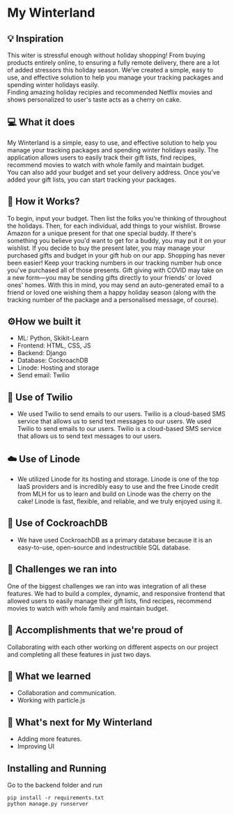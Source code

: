 # My Winterland

## 💡 Inspiration

This witer is stressful enough without holiday shopping! From buying products entirely online, to ensuring a fully remote delivery, there are a lot of added stressors this holiday season. We’ve created a simple, easy to use, and effective solution to help you manage your tracking packages and spending winter holidays easily. <br>
Finding amazing holiday recipies and recommended Netflix movies and shows personalized to user's taste acts as a cherry on cake.

## 💻 What it does

My Winterland is a simple, easy to use, and effective solution to help you manage your tracking packages and spending winter holidays easily.
The application allows users to easily track their gift lists, find recipes, recommend movies to watch with whole family and maintain budget. <br>
You can also add your budget and set your delivery address. Once you’ve added your gift lists, you can start tracking your packages. 

## 🤔 How it Works?

To begin, input your budget. Then list the folks you're thinking of throughout the holidays. Then, for each individual, add things to your wishlist. Browse Amazon for a unique present for that one special buddy. If there's something you believe you'd want to get for a buddy, you may put it on your wishlist. If you decide to buy the present later, you may manage your purchased gifts and budget in your gift hub on our app. Shopping has never been easier! Keep your tracking numbers in our tracking number hub once you've purchased all of those presents.
Gift giving with COVID may take on a new form—you may be sending gifts directly to your friends' or loved ones' homes. With this in mind, you may send an auto-generated email to a friend or loved one wishing them a happy holiday season (along with the tracking number of the package and a personalised message, of course).

## ⚙️How we built it

- ML: Python, Skikit-Learn
- Frontend: HTML, CSS, JS
- Backend: Django
- Database: CockroachDB
- Linode: Hosting and storage
- Send email: Twilio

## 📧 Use of Twilio

- We used Twilio to send emails to our users. Twilio is a cloud-based SMS service that allows us to send text messages to our users. We used Twilio to send emails to our users. Twilio is a cloud-based SMS service that allows us to send text messages to our users.

## ☁️ Use of Linode

- We utilized Linode for its hosting and storage. Linode is one of the top IaaS providers and is incredibly easy to use and the free Linode credit from MLH for us to learn and build on Linode was the cherry on the cake! Linode is fast, flexible, and reliable, and we truly enjoyed using it.

## 💾 Use of CockroachDB

- We have used CockroachDB as a primary database because it is an easy-to-use, open-source and indestructible SQL database.

## 🧠 Challenges we ran into

One of the biggest challenges we ran into was integration of all these features. We had to build a complex, dynamic, and responsive frontend that allowed users to easily manage their gift lists, find recipes, recommend movies to watch with whole family and maintain budget.

## 🏅 Accomplishments that we're proud of

Collaborating with each other working on different aspects on our project and completing all these features in just two days.

## 📖 What we learned

- Collaboration and communication.
- Working with particle.js

## 🚀 What's next for My Winterland

- Adding more features.
- Improving UI

## Installing and Running

Go to the backend folder and run

```
pip install -r requirements.txt
python manage.py runserver
```
